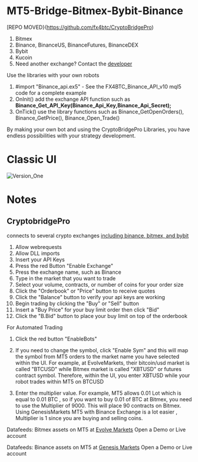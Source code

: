 # MT5-Bridge-Bitmex-Bybit-Binance
[REPO MOVED}(https://github.com/fx4btc/CryptoBridgePro)

1. Bitmex
2. Binance, BinanceUS, BinanceFutures, BinanceDEX
3. Bybit 
4. Kucoin 
5. Need another exchange? Contact the [developer](https://t.me/Hedgebitcoin) 

Use the libraries with your own robots 
1. #import "Binance_api.ex5" - See the FX4BTC_Binance_API_v10 mql5 code for a complete example
2. OnInit() add the exchange API function such as **Binance_Get_API_Key(Binance_Api_Key,Binance_Api_Secret);** 
3. OnTick() use the library functions such as Binance_GetOpenOrders(), Binance_GetPrice(), Binance_Open_Trade()

By making your own bot and using the CryptoBridgePro Libraries, you have endless possibilities with your strategy development. 

# Classic UI
![Version_One](https://i.imgur.com/HJ3fDLu.png)

# Notes
## CryptobridgePro 
connects to several crypto exchanges [including binance, bitmex, and bybit](https://github.com/fx4btc/CryptoBridgePro) 

1. Allow webrequests
2. Allow DLL imports
3. Insert your API Keys
4. Press the red Button "Enable Exchange"
5. Press the exchange name, such as Binance
6. Type in the market that you want to trade 
7. Select your volume, contracts, or number of coins for your order size
8. Click the "Orderbook" or "Price" button to receive quotes 
9. Click the "Balance" button to verify your api keys are working
10. Begin trading by clicking the "Buy" or "Sell" button
11. Insert a "Buy Price" for your buy limit order then click "Bid"
12. Click the "B.Bid" button to place your buy limit on top of the orderbook

For Automated Trading

1. Click the red button "EnableBots"

2. If you need to change the symbol, click "Enable Sym" and this will map the symbol from MT5 orders to the market name you have selected within the UI. For example, at EvolveMarkets, their bitcoin/usd market is called "BTCUSD" while Bitmex market is called "XBTUSD" or futures contract symbol. Therefore, within the UI, you enter XBTUSD while your robot trades within MT5 on BTCUSD 

3. Enter the multiplier value. For example, MT5 allows 0.01 Lot which is equal to 0.01 BTC , so if you want to buy 0.01 of BTC at Bitmex, you need to use the Multiplier of 9000. This will place 90 contracts on Bitmex. Using GenesisMarkets MT5 with Binance Exchange is a lot easier , Multiplier is 1 since you are buying and selling coins. 

Datafeeds: Bitmex assets on MT5 at
[Evolve Markets](https://evolve.markets/r/270fefe2)
Open a Demo or Live account

Datafeeds: Binance assets on MT5 at
[Genesis Markets](https://genesismarkets.io/?ref=780028)
Open a Demo or Live account
